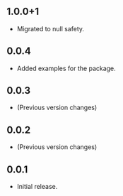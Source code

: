 ## 1.0.0+1

* Migrated to null safety.

## 0.0.4

* Added examples for the package.

## 0.0.3

* (Previous version changes)

## 0.0.2

* (Previous version changes)

## 0.0.1

* Initial release.